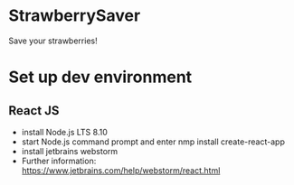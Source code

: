 # StrawberrySaver
Save your strawberries!

# Set up dev environment
## React JS  
- install Node.js LTS 8.10
- start Node.js command prompt and enter nmp install create-react-app
- install jetbrains webstorm
- Further information: https://www.jetbrains.com/help/webstorm/react.html
